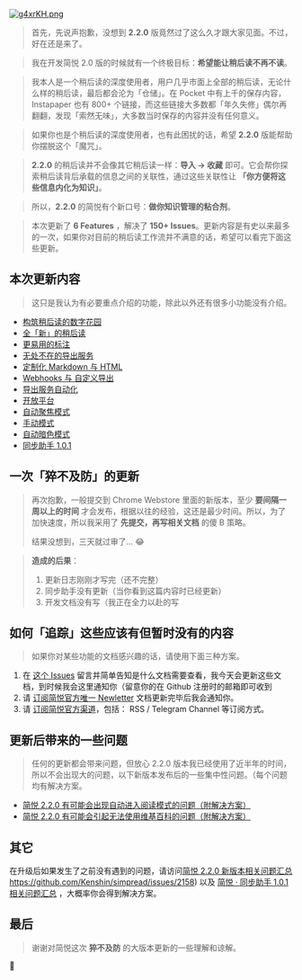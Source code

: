 [![g4xrKH.png](https://z3.ax1x.com/2021/05/19/g4xrKH.png)](https://imgtu.com/i/g4xrKH)

> 首先，先说声抱歉，没想到 **2.2.0** 版竟然过了这么久才跟大家见面。不过，好在还是来了。

> 我在开发简悦 2.0 版的时候就有一个终极目标：**希望能让稍后读不再不读**。

> 我本人是一个稍后读的深度使用者，用户几乎市面上全部的稍后读，无论什么样的稍后读，最后都会沦为「仓储」。在 Pocket 中有上千的保存内容，Instapaper 也有 800+ 个链接，而这些链接大多数都「年久失修」偶尔再翻翻，发现「索然无味」，大多数当时保存的内容并没有任何意义。

> 如果你也是个稍后读的深度使用者，也有此困扰的话，希望 **2.2.0** 版能帮助你摆脱这个「魔咒」。

> **2.2.0** 的稍后读并不会像其它稍后读一样：**导入 → 收藏** 即可。它会帮你探索稍后读背后承载的信息之间的关联性，通过这些关联性让 **「你方便将这些信息内化为知识」**。

> 所以，**2.2.0** 的简悦有个新口号：**做你知识管理的粘合剂**。

> 本次更新了 **6 Features** ，解决了 **150+ Issues**。更新内容是有史以来最多的一次，如果你对目前的稍后读工作流并不满意的话，希望可以看完下面这些更新。

## 本次更新内容

> 这只是我认为有必要重点介绍的功能，除此以外还有很多小功能没有介绍。

- [构筑稍后读的数字花园](http://ksria.com/simpread/welcome/version_2.2.0.html#unreader)
- [全「新」的稍后读](http://ksria.com/simpread/welcome/version_2.2.0.html#unreader2)
- [更易用的标注](http://ksria.com/simpread/welcome/version_2.2.0.html#annote)
- [无处不在的导出服务](http://ksria.com/simpread/welcome/version_2.2.0.html#export)
- [定制化 Markdown 与 HTML](http://ksria.com/simpread/welcome/version_2.2.0.html#custom)
- [Webhooks 与 自定义导出](http://ksria.com/simpread/welcome/version_2.2.0.html#webhooks)
- [导出服务自动化](http://ksria.com/simpread/welcome/version_2.2.0.html#automated)
- [开放平台](http://ksria.com/simpread/welcome/version_2.2.0.html#developer)
- [自动聚焦模式](http://ksria.com/simpread/welcome/version_2.2.0.html#autofocus)
- [手动模式](http://ksria.com/simpread/welcome/version_2.2.0.html#manul)
- [自动暗色模式](http://ksria.com/simpread/welcome/version_2.2.0.html#darkmode)
- [同步助手 1.0.1](http://ksria.com/simpread/welcome/version_2.2.0.html#sync)

## 一次「猝不及防」的更新

> 再次抱歉，一般提交到 Chrome Webstore 里面的新版本，至少 **要间隔一周以上的时间** 才会发布，根据以往的经验，这还是最少时间。所以，为了加快速度，所以我采用了 **先提交，再写相关文档** 的傻 B 策略。
>
> 结果没想到，三天就过审了... 😂 

> **造成的后果**：
>
> 1. 更新日志刚刚才写完（还不完整）
> 2. 同步助手没有更新（当你看到这篇内容时已经更新）
> 3. 开发文档没有写（我正在全力以赴的写

## 如何「追踪」这些应该有但暂时没有的内容

> 如果你对某些功能的文档感兴趣的话，请使用下面三种方案。

1. 在 [这个 Issues](https://github.com/Kenshin/simpread/issues/2158) 留言并简单告知是什么文档需要查看，我今天会更新这些文档，到时候我会这里通知你（留意你的在 Github 注册时的邮箱即可收到
2. 请 [订阅简悦官方唯一 Newletter](https://www.getrevue.co/profile/kenshin) 文档更新完毕后我会通知你。
3. 请 [订阅简悦官方渠道](https://simpread.pro/subscribe)，包括： RSS / Telegram Channel 等订阅方式。

## 更新后带来的一些问题

> 任何的更新都会带来问题，但放心 2.2.0 版本我已经使用了近半年的时间，所以不会出现大的问题，以下新版本发布后的一些集中性问题。（每个问题均有解决方案。

- [简悦 2.2.0 有可能会出现自动进入阅读模式的问题（附解决方案）](https://github.com/Kenshin/simpread/issues/2159)
- [简悦 2.2.0 有可能会引起无法使用维基百科的问题（附解决方案）](https://github.com/Kenshin/simpread/issues/2163)

## 其它

在升级后如果发生了之前没有遇到的问题，请访问[简悦 2.2.0 新版本相关问题汇总](https://github.com/Kenshin/simpread/issues/2158)https://github.com/Kenshin/simpread/issues/2158) 以及 [简悦 · 同步助手 1.0.1 相关问题汇总](https://github.com/Kenshin/simpread/issues/2168) ，大概率你会得到解决方案。

## 最后

> 谢谢对简悦这次 **猝不及防** 的大版本更新的一些理解和谅解。

🙏

